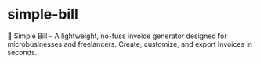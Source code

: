 # simple-bill
🧾 Simple Bill – A lightweight, no-fuss invoice generator designed for microbusinesses and freelancers. Create, customize, and export invoices in seconds.
